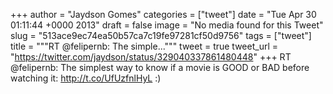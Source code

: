 
+++
author = "Jaydson Gomes"
categories = ["tweet"]
date = "Tue Apr 30 01:11:44 +0000 2013"
draft = false
image = "No media found for this Tweet"
slug = "513ace9ec74ea50b57ca7c19fe97281cf50d9756"
tags = ["tweet"]
title = """RT @felipernb: The simple..."""
tweet = true
tweet_url = "https://twitter.com/jaydson/status/329040337861480448"
+++
RT @felipernb: The simplest way to know if a movie is GOOD or BAD before watching it: http://t.co/UfUzfnlHyL :)
